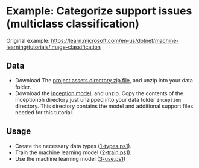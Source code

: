 # Example: Categorize support issues (multiclass classification)

Original example: https://learn.microsoft.com/en-us/dotnet/machine-learning/tutorials/image-classification

## Data

- Download The [project assets directory zip file](https://github.com/dotnet/samples/blob/main/machine-learning/tutorials/TransferLearningTF/image-classifier-assets.zip), and unzip into your data folder.
- Download the [Inception model](https://storage.googleapis.com/download.tensorflow.org/models/inception5h.zip), and unzip. Copy the contents of the inception5h directory just unzipped into your data folder `inception` directory. This directory contains the model and additional support files needed for this tutorial.

## Usage

- Create the necessary data types ([1-types.ps1](1-types.ps1)).
- Train the machine learning model ([2-train.ps1](2-train.ps1)).
- Use the machine learning model ([3-use.ps1](3-use.ps1))
